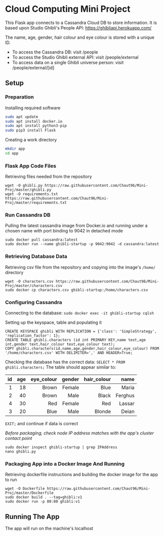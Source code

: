 # Cloud Computing Mini Project
This Flask app connects to a Cassandra Cloud DB to store information.
It is based upon Studio Ghibli's People API: https://ghibliapi.herokuapp.com/

The name, age, gender, hair colour and eye colour is stored with a unique ID.

* To access the Cassandra DB: visit /people
* To access the Studio Ghibli external API: visit /people/external
* To access data on a single Ghibli universe person: visit /people/external/[id]
## Setup
### Preparation
Installing required software
```bash
sudo apt update
sudo apt install docker.io
sudo apt install python3-pip
sudo pip3 install Flask
```
Creating a work directory
```bash
mkdir app
cd app
```

### Flask App Code Files
Retrieving files needed from the repository
```
wget -O ghibli.py https://raw.githubusercontent.com/Chaut96/Mini-Proj/master/ghibli.py
wget -O requirements.txt https://raw.githubusercontent.com/Chaut96/Mini-Proj/master/requirements.txt
```

### Run Cassandra DB
Pulling the latest cassandra image from Docker.io and running under a chosen name with port binding to 9042 in detached mode
```
sudo docker pull cassandra:latest
sudo docker run --name ghibli-startup -p 9042:9042 -d cassandra:latest
```

### Retrieving Database Data
Retrieving csv file from the repository and copying into the image's `/home/` directory
```
wget -O characters.csv https://raw.githubusercontent.com/Chaut96/Mini-Proj/master/characters.csv
sudo docker cp characters.csv ghibli-startup:/home/characters.csv
```

### Configuring Cassandra
Connecting to the database: `sudo docker exec -it ghibli-startup cqlsh`

Setting up the keyspace, table and populating it
```cqlsh
CREATE KEYSPACE ghibli WITH REPLICATION = {'class': 'SimpleStrategy', 'replication_factor': 1};
CREATE TABLE ghibli.characters (id int PRIMARY KEY,name text,age int,gender text,hair_colour text,eye_colour text);
COPY ghibli.characters(id,name,age,gender,hair_colour,eye_colour) FROM '/home/characters.csv' WITH DELIMITER=',' AND HEADER=True;
```
Checking the database has the correct data:
`SELECT * FROM  ghibli.characters;`
The table should appear similar to:

| id | age | eye_colour | gender | hair_colour | name|
|---:|---:|---:|---:|---:|---:|
|1|18|Brown|Female|Blue|Maria|
|2|40|Brown|Male|Black|Ferghus|
|4|30|Red|Female|Red|Lassar|
|3|20|Blue|Male|Blonde|Deian|

`EXIT;` and continue if data is correct

*Before packaging, check node IP address matches with the app's cluster contact point*
```
sudo docker inspect ghibli-startup | grep IPAddress
nano ghibli.py
```

### Packaging App into a Docker Image And Running
Retrieving dockerfile instructions and building the docker image for the app to run
```
wget -O Dockerfile https://raw.githubusercontent.com/Chaut96/Mini-Proj/master/Dockerfile
sudo docker build . --tag=ghibli:v1
sudo docker run -p 80:80 ghibli:v1
```
## Running The App
The app will run on the machine's localhost
